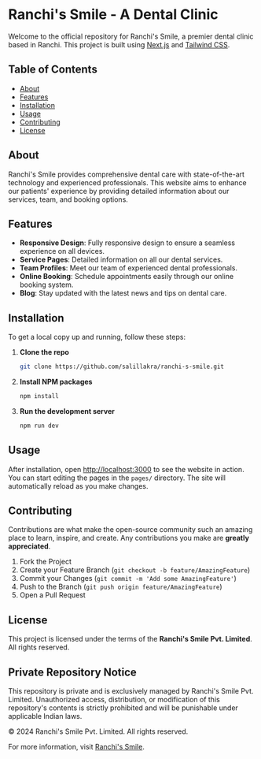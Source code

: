 # Ranchi's Smile - A Dental Clinic

Welcome to the official repository for Ranchi's Smile, a premier dental clinic based in Ranchi. This project is built using [Next.js](https://nextjs.org/) and [Tailwind CSS](https://tailwindcss.com/).

## Table of Contents

- [About](#about)
- [Features](#features)
- [Installation](#installation)
- [Usage](#usage)
- [Contributing](#contributing)
- [License](#license)

## About

Ranchi's Smile provides comprehensive dental care with state-of-the-art technology and experienced professionals. This website aims to enhance our patients' experience by providing detailed information about our services, team, and booking options.

## Features

- **Responsive Design**: Fully responsive design to ensure a seamless experience on all devices.
- **Service Pages**: Detailed information on all our dental services.
- **Team Profiles**: Meet our team of experienced dental professionals.
- **Online Booking**: Schedule appointments easily through our online booking system.
- **Blog**: Stay updated with the latest news and tips on dental care.

## Installation

To get a local copy up and running, follow these steps:

1. **Clone the repo**

   ```sh
   git clone https://github.com/salillakra/ranchi-s-smile.git
   ```

2. **Install NPM packages**

   ```sh
   npm install
   ```

3. **Run the development server**
   ```sh
   npm run dev
   ```

## Usage

After installation, open [http://localhost:3000](http://localhost:3000) to see the website in action. You can start editing the pages in the `pages/` directory. The site will automatically reload as you make changes.

## Contributing

Contributions are what make the open-source community such an amazing place to learn, inspire, and create. Any contributions you make are **greatly appreciated**.

1. Fork the Project
2. Create your Feature Branch (`git checkout -b feature/AmazingFeature`)
3. Commit your Changes (`git commit -m 'Add some AmazingFeature'`)
4. Push to the Branch (`git push origin feature/AmazingFeature`)
5. Open a Pull Request

## License

This project is licensed under the terms of the **Ranchi's Smile Pvt. Limited**. All rights reserved.

## Private Repository Notice

This repository is private and is exclusively managed by Ranchi's Smile Pvt. Limited. Unauthorized access, distribution, or modification of this repository's contents is strictly prohibited and will be punishable under applicable Indian laws.

&copy; 2024 Ranchi's Smile Pvt. Limited. All rights reserved.

For more information, visit [Ranchi's Smile](http://ranchissmile.vercel.app).
